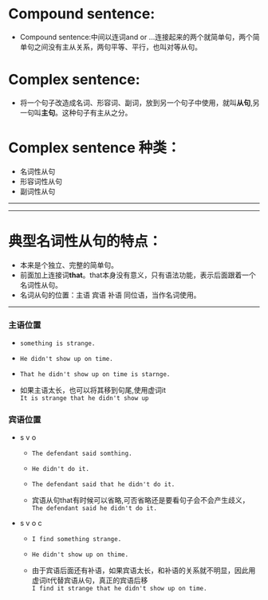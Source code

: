 # Compound sentence:
* Compound sentence:中间以连词and or ...连接起来的两个就简单句，两个简单句之间没有主从关系，两句平等、平行，也叫对等从句。  

# Complex sentence:
* 将一个句子改造成名词、形容词、副词，放到另一个句子中使用，就叫**从句**,另一句叫**主句**。这种句子有主从之分。

# Complex sentence 种类：
* 名词性从句
* 形容词性从句
* 副词性从句  
***  
***
# 典型名词性从句的特点：   
* 本来是个独立、完整的简单句。
* 前面加上连接词**that**。that本身没有意义，只有语法功能，表示后面跟着一个名词性从句。
* 名词从句的位置：主语 宾语 补语 同位语，当作名词使用。  

***
### 主语位置
* `something is strange.`

* `He didn't show up on time.`

* `That he didn't show up on time is starnge.`

* 如果主语太长，也可以将其移到句尾,使用虚词it  
 `It is strange that he didn't show up`  

### 宾语位置
* s v o

    * `The defendant said somthing.`

    * `He didn't do it.`

    * `The defendant said that he didn't do it.`
    
    * 宾语从句that有时候可以省略,可否省略还是要看句子会不会产生歧义，
     `The defendant said he didn't do it.`
     
* s v o c  

    * `I find something strange.`
    
    * `He didn't show up on thime.` 
    
    * 由于宾语后面还有补语，如果宾语太长，和补语的关系就不明显，因此用虚词it代替宾语从句，真正的宾语后移  
`I find it strange that he didn't show up on time.`
    